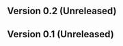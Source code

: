Version 0.2 (Unreleased)
------------------------

Version 0.1 (Unreleased)
------------------------
